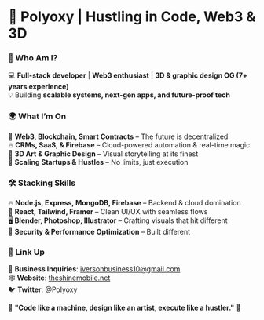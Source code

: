 
# **🚀 Polyoxy | Hustling in Code, Web3 & 3D**  

### **🔹 Who Am I?**  
💻 **Full-stack developer** | **Web3 enthusiast** | **3D & graphic design OG (7+ years experience)**  
💡 Building **scalable systems, next-gen apps, and future-proof tech**  

### **🌍 What I’m On**  
🔗 **Web3, Blockchain, Smart Contracts** – The future is decentralized  
🔥 **CRMs, SaaS, & Firebase** – Cloud-powered automation & real-time magic  
🎨 **3D Art & Graphic Design** – Visual storytelling at its finest  
🚀 **Scaling Startups & Hustles** – No limits, just execution  

### **🛠️ Stacking Skills**  
🔥 **Node.js, Express, MongoDB, Firebase** – Backend & cloud domination  
🎨 **React, Tailwind, Framer** – Clean UI/UX with seamless flows  
🖥️ **Blender, Photoshop, Illustrator** – Crafting visuals that hit different  
🔐 **Security & Performance Optimization** – Built different  

### **📩 Link Up**  
📧 **Business Inquiries**: iversonbusiness10@gmail.com  
🕸️ **Website**: [theshinemobile.net](https://theshinemobile.net)  
🐦 **Twitter**: @Polyoxy  

🚨 **"Code like a machine, design like an artist, execute like a hustler."** 🚨  
